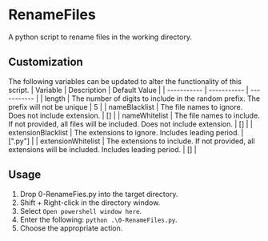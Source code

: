 # RenameFiles
A python script to rename files in the working directory.

## Customization
The following variables can be updated to alter the functionality of this script.
| Variable | Description | Default Value |
| ----------- | ----------- | ----------- |
| length | The number of digits to include in the random prefix. The prefix will not be unique | 5 |
| nameBlacklist | The file names to ignore. Does not include extension. | [] |
| nameWhitelist | The file names to include. If not provided, all files will be included. Does not include extension. | [] |
| extensionBlacklist | The extensions to ignore. Includes leading period. | [".py"] |
| extensionWhitelist | The extensions to include. If not provided, all extensions will be included. Includes leading period. | [] |

## Usage
1. Drop 0-RenameFies.py into the target directory.
2. Shift + Right-click in the directory window.
3. Select `Open powershell window here`.
4. Enter the following: `python .\0-RenameFiles.py`.
5. Choose the appropriate action.